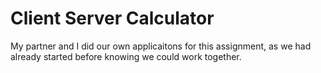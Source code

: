 # Client Server Calculator
My partner and I did our own applicaitons for this assignment, as we had already started before knowing we could work together.
